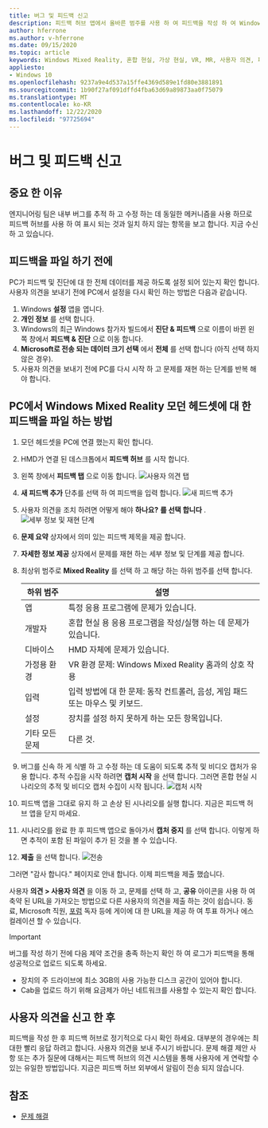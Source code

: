 ```yaml
---
title: 버그 및 피드백 신고
description: 피드백 허브 앱에서 올바른 범주를 사용 하 여 피드백을 작성 하 여 Windows Mixed Reality를 개선 하는 데 도움을 주세요.
author: hferrone
ms.author: v-hferrone
ms.date: 09/15/2020
ms.topic: article
keywords: Windows Mixed Reality, 혼합 현실, 가상 현실, VR, MR, 사용자 의견, 피드백 허브, 버그
appliesto:
- Windows 10
ms.openlocfilehash: 9237a9e4d537a15ffe4369d589e1fd80e3881891
ms.sourcegitcommit: 1b90f27af091dffd4fba63d69a89873aa0f75079
ms.translationtype: MT
ms.contentlocale: ko-KR
ms.lasthandoff: 12/22/2020
ms.locfileid: "97725694"
---
```

# <a name="filing-bugs-and-feedback"></a>버그 및 피드백 신고

## <a name="why-its-important"></a>중요 한 이유

엔지니어링 팀은 내부 버그를 추적 하 고 수정 하는 데 동일한 메커니즘을 사용 하므로 피드백 허브를 사용 하 여 표시 되는 것과 일치 하지 않는 항목을 보고 합니다. 지금 수신 하 고 있습니다.

## <a name="before-you-file-feedback"></a>피드백을 파일 하기 전에

PC가 피드백 및 진단에 대 한 전체 데이터를 제공 하도록 설정 되어 있는지 확인 합니다. 사용자 의견을 보내기 전에 PC에서 설정을 다시 확인 하는 방법은 다음과 같습니다.

1. Windows **설정** 앱을 엽니다.
2. **개인 정보** 를 선택 합니다.
3. Windows의 최근 Windows 참가자 빌드에서 **진단 & 피드백** 으로 이름이 바뀐 왼쪽 창에서 **피드백 & 진단** 으로 이동 합니다.
4. **Microsoft로 전송 되는 데이터 크기 선택** 에서 **전체** 를 선택 합니다 (아직 선택 하지 않은 경우).
5. 사용자 의견을 보내기 전에 PC를 다시 시작 하 고 문제를 재현 하는 단계를 반복 해야 합니다.

## <a name="how-to-file-feedback-for-windows-mixed-reality-immersive-headsets-on-pc"></a>PC에서 Windows Mixed Reality 모던 헤드셋에 대 한 피드백을 파일 하는 방법

1. 모던 헤드셋을 PC에 연결 했는지 확인 합니다.
2. HMD가 연결 된 데스크톱에서 **피드백 허브** 를 시작 합니다.
3. 왼쪽 창에서 **피드백 탭** 으로 이동 합니다. ![사용자 의견 탭](images/feedback1.png) 
4. **새 피드백 추가** 단추를 선택 하 여 피드백을 입력 합니다. ![새 피드백 추가](images/feedback2.png)
5. 사용자 의견을 조치 하려면 어떻게 해야 **하나요?** **를 선택 합니다** . ![세부 정보 및 재현 단계](images/feedback3.png)
6. **문제 요약** 상자에서 의미 있는 피드백 제목을 제공 합니다.
7. **자세한 정보 제공** 상자에서 문제를 재현 하는 세부 정보 및 단계를 제공 합니다.
8. 최상위 범주로 **Mixed Reality** 를 선택 하 고 해당 하는 하위 범주를 선택 합니다.

   | 하위 범주      | 설명                                                                           |
   |------------------|---------------------------------------------------------------------------------------|
   | 앱             | 특정 응용 프로그램에 문제가 있습니다.                                                   |
   | 개발자        | 혼합 현실 용 응용 프로그램을 작성/실행 하는 데 문제가 있습니다.                               |
   | 디바이스           | HMD 자체에 문제가 있습니다.                                                           |
   | 가정용 환경  | VR 환경 문제: Windows Mixed Reality 홈과의 상호 작용    |
   | 입력            | 입력 방법에 대 한 문제: 동작 컨트롤러, 음성, 게임 패드 또는 마우스 및 키보드.|
   | 설정           | 장치를 설정 하지 못하게 하는 모든 항목입니다.                           |
   | 기타 모든 문제 | 다른 것.                                                                        |

9. 버그를 신속 하 게 식별 하 고 수정 하는 데 도움이 되도록 추적 및 비디오 캡처가 유용 합니다. 추적 수집을 시작 하려면 **캡처 시작** 을 선택 합니다. 그러면 혼합 현실 시나리오의 추적 및 비디오 캡처 수집이 시작 됩니다. ![ 캡처 시작](images/feedback4.png)
10. 피드백 앱을 그대로 유지 하 고 손상 된 시나리오를 실행 합니다. 지금은 피드백 허브 앱을 닫지 마세요.
11. 시나리오를 완료 한 후 피드백 앱으로 돌아가서 **캡처 중지** 를 선택 합니다. 이렇게 하면 추적이 포함 된 파일이 추가 된 것을 볼 수 있습니다.
12. **제출** 을 선택 합니다. ![ 전송](images/feedback5.png)

그러면 "감사 합니다." 페이지로 안내 합니다. 이제 피드백을 제출 했습니다.

사용자 **의견 > 사용자 의견** 을 이동 하 고, 문제를 선택 하 고, **공유** 아이콘을 사용 하 여 축약 된 URL을 가져오는 방법으로 다른 사용자의 의견을 제출 하는 것이 쉽습니다. 동료, Microsoft 직원, [포럼](https://forums.hololens.com/) 독자 등에 게이에 대 한 URL을 제공 하 여 투표 하거나 에스컬레이션 할 수 있습니다.

> [!IMPORTANT]
> 버그를 작성 하기 전에 다음 제약 조건을 충족 하는지 확인 하 여 로그가 피드백을 통해 성공적으로 업로드 되도록 하세요.
>    * 장치의 주 드라이브에 최소 3GB의 사용 가능한 디스크 공간이 있어야 합니다.
>    * Cab을 업로드 하기 위해 요금제가 아닌 네트워크를 사용할 수 있는지 확인 합니다.

## <a name="after-filing-feedback"></a>사용자 의견을 신고 한 후

피드백을 작성 한 후 피드백 허브로 정기적으로 다시 확인 하세요. 대부분의 경우에는 최대한 빨리 응답 하려고 합니다. 사용자 의견을 보내 주시기 바랍니다. 문제 해결 제안 사항 또는 추가 질문에 대해서는 피드백 허브의 의견 시스템을 통해 사용자에 게 연락할 수 있는 유일한 방법입니다. 지금은 피드백 허브 외부에서 알림이 전송 되지 않습니다.

## <a name="see-also"></a>참조

* [문제 해결](troubleshooting-windows-mixed-reality.md)